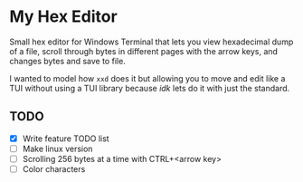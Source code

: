 # My Hex Editor
Small hex editor for Windows Terminal that lets you view hexadecimal dump of a file, scroll through bytes in different pages with the arrow keys, and changes bytes and save to file.

I wanted to model how `xxd` does it but allowing you to move and edit like a TUI without using a TUI library because _idk_ lets do it with just the standard.

## TODO
- [x] Write feature TODO list
- [ ] Make linux version
- [ ] Scrolling 256 bytes at a time with CTRL+\<arrow key\>
- [ ] Color characters
